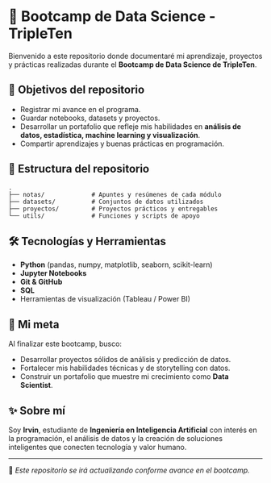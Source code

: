# 🚀 Bootcamp de Data Science - TripleTen  

Bienvenido a este repositorio donde documentaré mi aprendizaje, proyectos y prácticas realizadas durante el **Bootcamp de Data Science de TripleTen**.  

## 📌 Objetivos del repositorio
- Registrar mi avance en el programa.
- Guardar notebooks, datasets y proyectos.
- Desarrollar un portafolio que refleje mis habilidades en **análisis de datos, estadística, machine learning y visualización**.
- Compartir aprendizajes y buenas prácticas en programación.

## 📂 Estructura del repositorio
```
.
├── notas/             # Apuntes y resúmenes de cada módulo
├── datasets/          # Conjuntos de datos utilizados
├── proyectos/         # Proyectos prácticos y entregables
└── utils/             # Funciones y scripts de apoyo
```

## 🛠️ Tecnologías y Herramientas
- **Python** (pandas, numpy, matplotlib, seaborn, scikit-learn)
- **Jupyter Notebooks**
- **Git & GitHub**
- **SQL**
- Herramientas de visualización (Tableau / Power BI)

## 🌱 Mi meta
Al finalizar este bootcamp, busco:
- Desarrollar proyectos sólidos de análisis y predicción de datos.  
- Fortalecer mis habilidades técnicas y de storytelling con datos.  
- Construir un portafolio que muestre mi crecimiento como **Data Scientist**.  

## ✨ Sobre mí
Soy **Irvin**, estudiante de **Ingeniería en Inteligencia Artificial** con interés en la programación, el análisis de datos y la creación de soluciones inteligentes que conecten tecnología y valor humano.  

---
📌 *Este repositorio se irá actualizando conforme avance en el bootcamp.*  
